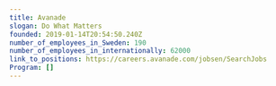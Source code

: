 ```yaml
---
title: Avanade
slogan: Do What Matters
founded: 2019-01-14T20:54:50.240Z
number_of_employees_in_Sweden: 190
number_of_employees_in_internationally: 62000
link_to_positions: https://careers.avanade.com/jobsen/SearchJobs
Program: []
---
```

